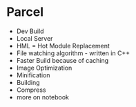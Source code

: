 # Parcel

- Dev Build
- Local Server
- HML = Hot Module Replacement
- File watching algorithm - written in C++
- Faster Build because of caching
- Image Optimization
- Minification
- Building
- Compress
- more on notebook
